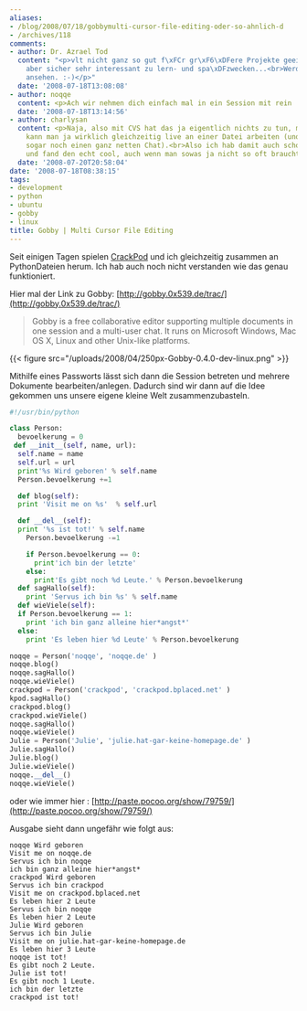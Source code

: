 ```yaml
---
aliases:
- /blog/2008/07/18/gobbymulti-cursor-file-editing-oder-so-ahnlich-d
- /archives/118
comments:
- author: Dr. Azrael Tod
  content: "<p>vlt nicht ganz so gut f\xFCr gr\xF6\xDFere Projekte geeignet wie CVS
    aber sicher sehr interessant zu lern- und spa\xDFzwecken...<br>Werd ich mir mal
    ansehen. :-)</p>"
  date: '2008-07-18T13:08:08'
- author: noqqe
  content: <p>Ach wir nehmen dich einfach mal in ein Session mit rein :)</p>
  date: '2008-07-18T13:14:56'
- author: charlysan
  content: <p>Naja, also mit CVS hat das ja eigentlich nichts zu tun, mit dem Editor
    kann man ja wirklich gleichzeitig live an einer Datei arbeiten (und hat nebenbei
    sogar noch einen ganz netten Chat).<br>Also ich hab damit auch schonmal rumgespielt
    und fand den echt cool, auch wenn man sowas ja nicht so oft braucht...</p>
  date: '2008-07-20T20:58:04'
date: '2008-07-18T08:38:15'
tags:
- development
- python
- ubuntu
- gobby
- linux
title: Gobby | Multi Cursor File Editing
---
```


Seit einigen Tagen spielen [CrackPod](http://crackpod.bplaced.net) und ich
gleichzeitig zusammen an PythonDateien herum. Ich hab auch noch nicht
verstanden wie das genau funktioniert.

Hier mal der Link zu Gobby:
[http://gobby.0x539.de/trac/](http://gobby.0x539.de/trac/)

> Gobby is a free collaborative editor supporting multiple documents in one
> session and a multi-user chat. It runs on Microsoft Windows, Mac OS X,
> Linux and other Unix-like platforms.

{{< figure src="/uploads/2008/04/250px-Gobby-0.4.0-dev-linux.png" >}}

Mithilfe eines Passworts lässt sich dann die Session betreten und mehrere
Dokumente bearbeiten/anlegen. Dadurch sind wir dann auf die Idee gekommen
uns unsere eigene kleine Welt zusammenzubasteln.


``` python
#!/usr/bin/python

class Person:
  bevoelkerung = 0
 def __init__(self, name, url):
  self.name = name
  self.url = url
  print'%s Wird geboren' % self.name
  Person.bevoelkerung +=1

  def blog(self):
  print 'Visit me on %s'  % self.url

  def __del__(self):
  print '%s ist tot!' % self.name
    Person.bevoelkerung -=1

    if Person.bevoelkerung == 0:
      print'ich bin der letzte'
    else:
      print'Es gibt noch %d Leute.' % Person.bevoelkerung
  def sagHallo(self):
    print 'Servus ich bin %s' % self.name
  def wieViele(self):
  if Person.bevoelkerung == 1:
    print 'ich bin ganz alleine hier*angst*'
  else:
    print 'Es leben hier %d Leute' % Person.bevoelkerung

noqqe = Person('noqqe', 'noqqe.de' )
noqqe.blog()
noqqe.sagHallo()
noqqe.wieViele()
crackpod = Person('crackpod', 'crackpod.bplaced.net' )
kpod.sagHallo()
crackpod.blog()
crackpod.wieViele()
noqqe.sagHallo()
noqqe.wieViele()
Julie = Person('Julie', 'julie.hat-gar-keine-homepage.de' )
Julie.sagHallo()
Julie.blog()
Julie.wieViele()
noqqe.__del__()
noqqe.wieViele()
```

oder wie immer hier :
[http://paste.pocoo.org/show/79759/](http://paste.pocoo.org/show/79759/)

Ausgabe sieht dann ungefähr wie folgt aus:

```
noqqe Wird geboren
Visit me on noqqe.de
Servus ich bin noqqe
ich bin ganz alleine hier*angst*
crackpod Wird geboren
Servus ich bin crackpod
Visit me on crackpod.bplaced.net
Es leben hier 2 Leute
Servus ich bin noqqe
Es leben hier 2 Leute
Julie Wird geboren
Servus ich bin Julie
Visit me on julie.hat-gar-keine-homepage.de
Es leben hier 3 Leute
noqqe ist tot!
Es gibt noch 2 Leute.
Julie ist tot!
Es gibt noch 1 Leute.
ich bin der letzte
crackpod ist tot!
```
